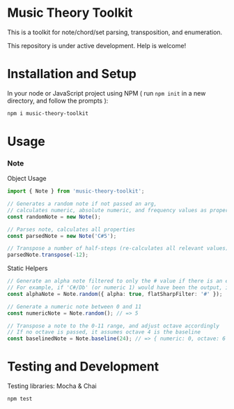 # Music Theory Toolkit

This is a toolkit for note/chord/set parsing, transposition, and enumeration.

This repository is under active development. Help is welcome!

# Installation and Setup

In your node or JavaScript project using NPM ( run `npm init` in a new directory, and follow the prompts ):

```bash
npm i music-theory-toolkit
```

# Usage

### Note

Object Usage

```typescript
import { Note } from 'music-theory-toolkit';

// Generates a random note if not passed an arg,
// calculates numeric, absolute numeric, and frequency values as properties
const randomNote = new Note();

// Parses note, calculates all properties
const parsedNote = new Note('C#5');

// Transpose a number of half-steps (re-calculates all relevant values)
parsedNote.transpose(-12);
```

Static Helpers

```typescript
// Generate an alpha note filtered to only the # value if there is an enharmonic
// For example, if 'C#/Db' (or numeric 1) would have been the output, it will filter to 'C#
const alphaNote = Note.random({ alpha: true, flatSharpFilter: '#' });

// Generate a numeric note between 0 and 11
const numericNote = Note.random(); // => 5

// Transpose a note to the 0-11 range, and adjust octave accordingly
// If no octave is passed, it assumes octave 4 is the baseline
const baselinedNote = Note.baseline(24); // => { numeric: 0, octave: 6 }
```

# Testing and Development

Testing libraries: Mocha & Chai

    npm test

